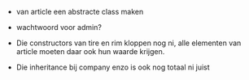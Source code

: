 - van article een abstracte class maken

- wachtwoord voor admin?

- Die constructors van tire en rim kloppen nog ni, alle elementen van article moeten daar ook hun waarde krijgen.
- Die inheritance bij company enzo is ook nog totaal ni juist
